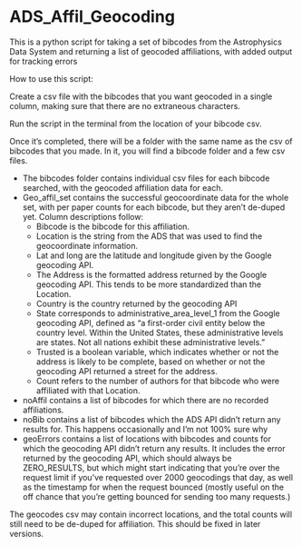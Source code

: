 ADS_Affil_Geocoding
===================

This is a python script for taking a set of bibcodes from the Astrophysics Data System and returning a list of geocoded affiliations, with added output for tracking errors

How to use this script:

Create a csv file with the bibcodes that you want geocoded in a single column, making sure that there are no extraneous characters.

Run the script in the terminal from the location of your bibcode csv.

Once it’s completed, there will be a folder with the same name as the csv of bibcodes that you made. In it, you will find a bibcode folder and a few csv files. 
- The bibcodes folder contains individual csv files for each bibcode searched, with the geocoded affiliation data for each.
- Geo_affil_set contains the successful geocoordinate data for the whole set, with per paper counts for each bibcode, but they aren’t de-duped yet. Column descriptions follow:
  - Bibcode is the bibcode for this affiliation.
  - Location is the string from the ADS that was used to find the geocoordinate information.
  - Lat and long are the latitude and longitude given by the Google geocoding API. 
  - The Address is the formatted address returned by the Google geocoding API. This tends to be more standardized than the Location.
  - Country is the country returned by the geocoding API
  - State corresponds to administrative_area_level_1 from the Google geocoding API, defined as “a first-order civil entity below the country level. Within the United States, these administrative levels are states. Not all nations exhibit these administrative levels.”
  - Trusted is a boolean variable, which indicates whether or not the address is likely to be complete, based on whether or not the geocoding API returned a street for the address.
  - Count refers to the number of authors for that bibcode who were affiliated with that Location.
- noAffil contains a list of bibcodes for which there are no recorded affiliations.
- noBib contains a list of bibcodes which the ADS API didn’t return any results for. This happens occasionally and I’m not 100% sure why
- geoErrors contains a list of locations with bibcodes and counts for which the geocoding API didn’t return any results. It includes the error returned by the geocoding API, which should always be ZERO_RESULTS, but which might start indicating that you’re over the request limit if you’ve requested over 2000 geocodings that day, as well as the timestamp for when the request bounced (mostly useful on the off chance that you’re getting bounced for sending too many requests.)

The geocodes csv may contain incorrect locations, and the total counts will still need to be de-duped for affiliation. This should be fixed in later versions.
